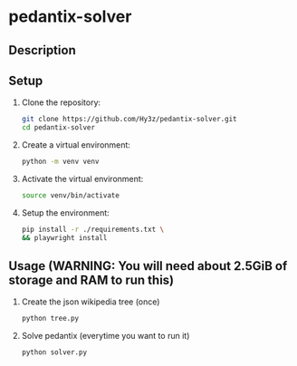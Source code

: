 # pedantix-solver

## Description

## Setup

1. Clone the repository:
    ```bash
    git clone https://github.com/Hy3z/pedantix-solver.git
    cd pedantix-solver
    ```

2. Create a virtual environment:
    ```bash
    python -m venv venv
    ```

3. Activate the virtual environment:
    ```bash
    source venv/bin/activate
    ```

4. Setup the environment:
    ```bash
    pip install -r ./requirements.txt \
    && playwright install
    ```

## Usage (WARNING: You will need about 2.5GiB of storage and RAM to run this)

1. Create the json wikipedia tree (once)

    ```bash
    python tree.py
    ```

2. Solve pedantix (everytime you want to run it)
    ```bash
    python solver.py
    ```
